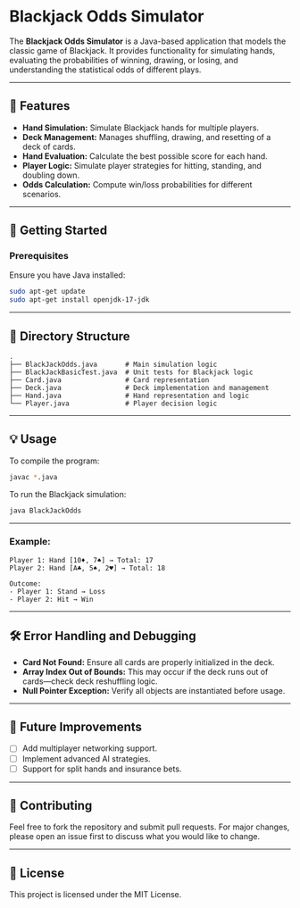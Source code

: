 # Blackjack Odds Simulator

The **Blackjack Odds Simulator** is a Java-based application that models the classic game of Blackjack. It provides functionality for simulating hands, evaluating the probabilities of winning, drawing, or losing, and understanding the statistical odds of different plays.

---

## 📌 Features

* **Hand Simulation:** Simulate Blackjack hands for multiple players.
* **Deck Management:** Manages shuffling, drawing, and resetting of a deck of cards.
* **Hand Evaluation:** Calculate the best possible score for each hand.
* **Player Logic:** Simulate player strategies for hitting, standing, and doubling down.
* **Odds Calculation:** Compute win/loss probabilities for different scenarios.

---

## 🚀 Getting Started

### Prerequisites

Ensure you have Java installed:

```bash
sudo apt-get update
sudo apt-get install openjdk-17-jdk
```

---

## 📂 Directory Structure

```
.
├── BlackJackOdds.java       # Main simulation logic
├── BlackJackBasicTest.java  # Unit tests for Blackjack logic
├── Card.java                # Card representation
├── Deck.java                # Deck implementation and management
├── Hand.java                # Hand representation and logic
└── Player.java              # Player decision logic
```

---

## 💡 Usage

To compile the program:

```bash
javac *.java
```

To run the Blackjack simulation:

```bash
java BlackJackOdds
```

---

### Example:

```plaintext
Player 1: Hand [10♦, 7♠] → Total: 17
Player 2: Hand [A♣, 5♠, 2♥] → Total: 18

Outcome:
- Player 1: Stand → Loss
- Player 2: Hit → Win
```

---

## 🛠️ Error Handling and Debugging

* **Card Not Found:** Ensure all cards are properly initialized in the deck.
* **Array Index Out of Bounds:** This may occur if the deck runs out of cards—check deck reshuffling logic.
* **Null Pointer Exception:** Verify all objects are instantiated before usage.

---

## 🚀 Future Improvements

* [ ] Add multiplayer networking support.
* [ ] Implement advanced AI strategies.
* [ ] Support for split hands and insurance bets.

---

## 🤝 Contributing

Feel free to fork the repository and submit pull requests. For major changes, please open an issue first to discuss what you would like to change.

---

## 📄 License

This project is licensed under the MIT License.
